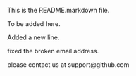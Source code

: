 This is the README.markdown file.

To be added here.

Added a new line.

fixed the broken email address.

<div id="footer">
  please contact us at support@github.com
</div>
